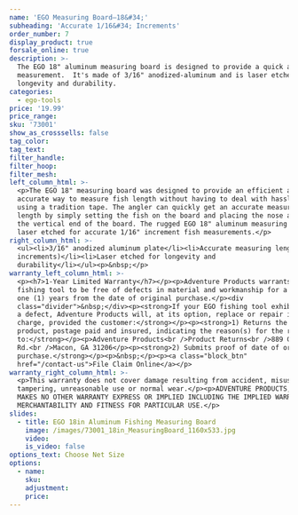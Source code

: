 ```yaml
---
name: 'EGO Measuring Board—18&#34;'
subheading: 'Accurate 1/16&#34; Increments'
order_number: 7
display_product: true
forsale_online: true
description: >-
  The EGO 18" aluminum measuring board is designed to provide a quick accurate
  measurement.  It's made of 3/16" anodized-aluminum and is laser etched for
  longevity and durability.
categories:
  - ego-tools
price: '19.99'
price_range:
sku: '73001'
show_as_crosssells: false
tag_color:
tag_text:
filter_handle:
filter_hoop:
filter_mesh:
left_column_html: >-
  <p>The EGO 18" measuring board was designed to provide an efficient and
  accurate way to measure fish length without having to deal with hassles of
  using a tradition tape. The angler can quickly get an accurate measuring
  length by simply setting the fish on the board and placing the nose against
  the vertical end of the board. The rugged EGO 18" aluminum measuring board is
  laser etched for accurate 1/16" increment fish measurements.</p>
right_column_html: >-
  <ul><li>3/16" anodized aluminum plate</li><li>Accurate measuring length (1/16"
  increments)</li><li>Laser etched for longevity and
  durability</li></ul><p>&nbsp;</p>
warranty_left_column_html: >-
  <p><h7>1-Year Limited Warranty</h7></p><p>Adventure Products warrants your EGO
  fishing tool to be free of defects in material and workmanship for a period of
  one (1) years from the date of original purchase.</p><div
  class="divider">&nbsp;</div><p><strong>If your EGO fishing tool exhibits such
  a defect, Adventure Products will, at its option, replace or repair it without
  charge, provided the customer:</strong></p><p><strong>1) Returns the defective
  product, postage paid and insured, indicating the reason(s) for the return
  to:</strong></p><p>Adventure Products<br />Product Returns<br />889 Guy Paine
  Rd.<br />Macon, GA 31206</p><p><strong>2) Submits proof of date of original
  purchase.</strong></p><p>&nbsp;</p><p><a class="block_btn"
  href="/contact-us">File Claim Online</a></p>
warranty_right_column_html: >-
  <p>This warranty does not cover damage resulting from accident, misuse, abuse,
  tampering, unreasonable use or normal wear.</p><p>ADVENTURE PRODUCTS, INC.
  MAKES NO OTHER WARRANTY EXPRESS OR IMPLIED INCLUDING THE IMPLIED WARRANTIES OF
  MERCHANTABILITY AND FITNESS FOR PARTICULAR USE.</p>
slides:
  - title: EGO 18in Aluminum Fishing Measuring Board
    image: /images/73001_18in_MeasuringBoard_1160x533.jpg
    video:
    is_video: false
options_text: Choose Net Size
options:
  - name:
    sku:
    adjustment:
    price:
---
```

